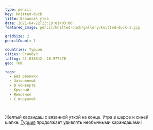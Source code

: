 ```yaml
---
type: pencil
key: knitted-duck
title: Вязанная утка
date: 2021-04-22T23:10:01+03:00
featured_image: pencil/knitted-duck/gallery/knitted-duck-1.jpg

gridSize: 2
pencilCount: 1

countries: Турция
cities: Стамбул
latlng: 41.033042, 28.977478
geo: TUR

tags:
  - Без резинки
  - Заточенный
  - В конверте
  - Круглый
  - Животные
  - С игрушкой

---
```


Желтый карандаш с вязанной уткой на конце. Утра в шарфе и синей шапке. [Турция](?country=TUR) продолжает удивлять необычными карандашами!
